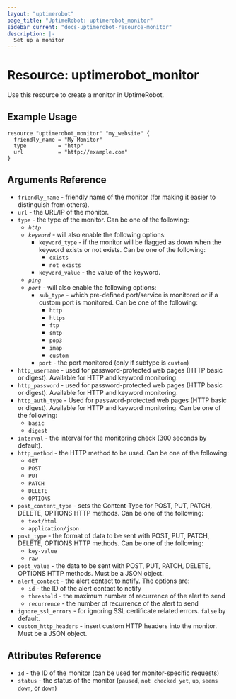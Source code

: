 ```yaml
---
layout: "uptimerobot"
page_title: "UptimeRobot: uptimerobot_monitor"
sidebar_current: "docs-uptimerobot-resource-monitor"
description: |-
  Set up a monitor
---
```


# Resource: uptimerobot_monitor

Use this resource to create a monitor in UptimeRobot.

## Example Usage

```hcl
resource "uptimerobot_monitor" "my_website" {
  friendly_name = "My Monitor"
  type          = "http"
  url           = "http://example.com"
}
```

## Arguments Reference

* `friendly_name` - friendly name of the monitor (for making it easier to distinguish from others).
* `url` - the URL/IP of the monitor.
* `type` - the type of the monitor. Can be one of the following:
  - *`http`*
  - *`keyword`* - will also enable the following options:
    - `keyword_type` - if the monitor will be flagged as down when the keyword exists or not exists. Can be one of the following:
      - `exists`
      - `not exists`
    - `keyword_value` - the value of the keyword.
  - *`ping`*
  - *`port`* - will also enable the following options:
    - `sub_type` - which pre-defined port/service is monitored or if a custom port is monitored. Can be one of the following:
      - `http`
      - `https`
      - `ftp`
      - `smtp`
      - `pop3`
      - `imap`
      - `custom`
    - `port` - the port monitored (only if subtype is `custom`)
* `http_username` - used for password-protected web pages (HTTP basic or digest). Available for HTTP and keyword monitoring.
* `http_password` - used for password-protected web pages (HTTP basic or digest). Available for HTTP and keyword monitoring.
* `http_auth_type` - Used for password-protected web pages (HTTP basic or digest). Available for HTTP and keyword monitoring. Can be one of the following:
  - `basic`
  - `digest`
* `interval` - the interval for the monitoring check (300 seconds by default).
* `http_method` - the HTTP method to be used. Can be one of the following:
  - `GET`
  - `POST`
  - `PUT`
  - `PATCH`
  - `DELETE`
  - `OPTIONS`
* `post_content_type` - sets the Content-Type for POST, PUT, PATCH, DELETE, OPTIONS HTTP methods. Can be one of the following:
  - `text/html`
  - `application/json`
* `post_type` - the format of data to be sent with POST, PUT, PATCH, DELETE, OPTIONS HTTP methods. Can be one of the following:
  - `key-value`
  - `raw`
* `post_value` - the data to be sent with POST, PUT, PATCH, DELETE, OPTIONS HTTP methods. Must be a JSON object.
* `alert_contact` - the alert contact to notify. The options are:
  - `id` - the ID of the alert contact to notify
  - `threshold` - the maximum number of recurrence of the alert to send
  - `recurrence` - the number of recurrence of the alert to send
* `ignore_ssl_errors` - for ignoring SSL certificate related errors. `false` by default.
* `custom_http_headers` - insert custom HTTP headers into the monitor. Must be a JSON object.

## Attributes Reference

* `id` - the ID of the monitor (can be used for monitor-specific requests)
* `status` - the status of the monitor (`paused`, `not checked yet`, `up`, `seems down`, or `down`)
